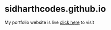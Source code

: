 # sidharthcodes.github.io

My portfolio website is live [click here](https://sidharthcodes.github.io/ "Sidharth") to visit
